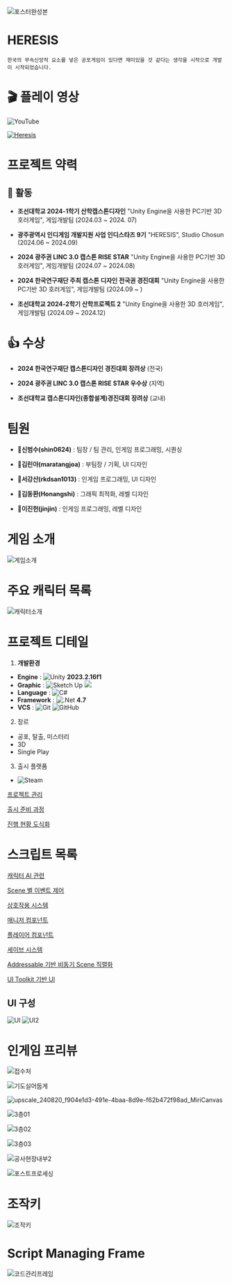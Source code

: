 ![포스터완성본](https://github.com/user-attachments/assets/a22ffe2b-74d5-40ad-a257-a0f2663d7e91)

# HERESIS
    한국의 무속신앙적 요소를 넣은 공포게임이 있다면 재미있을 것 같다는 생각을 시작으로 개발이 시작되었습니다.


# 🎬 플레이 영상
![YouTube](https://img.shields.io/badge/YouTube-%23FF0000.svg?style=for-the-badge&logo=YouTube&logoColor=white)  

[![Heresis](https://img.youtube.com/vi/tikQ6RgiCFA/0.jpg)](https://youtu.be/cxzYf7gvMjI)

# 프로젝트 약력
## 🏃 활동
- **조선대학교 2024-1학기 산학캡스톤디자인** "Unity Engine을 사용한 PC기반 3D 호러게임", 게임개발팀 (2024.03 ~ 2024. 07)
    
- **광주광역시 인디게임 개발지원 사업 인디스타즈 9기** "HERESIS", Studio Chosun (2024.06 ~ 2024.09)

- **2024 광주권 LINC 3.0 캡스톤 RISE STAR** "Unity Engine을 사용한 PC기반 3D 호러게임", 게임개발팀 (2024.07 ~ 2024.08)

- **2024 한국연구재단 주최 캡스톤 디자인 전국권 경진대회** "Unity Engine을 사용한 PC기반 3D 호러게임", 게임개발팀 (2024.09 ~ )

- **조선대학교 2024-2학기 산학프로젝트 2** "Unity Engine을 사용한 3D 호러게임", 게임개발팀 (2024.09 ~ 2024.12)

#  👍 수상
- **2024 한국연구재단 캡스톤디자인 경진대회 장려상**      (전국)

- **2024 광주권 LINC 3.0 캡스톤 RISE STAR 우수상**         (지역)

- **조선대학교 캡스톤디자인(종합설계)경진대회 장려상**    (교내)

# 팀원
- 👹**신범수(shin0624)**    : 팀장 / 팀 관리, 인게임 프로그래밍, 시퀀싱

- 👧**김린아(maratangjoa)** : 부팀장 / 기획, UI 디자인

- 👦**서강산(rkdsan1013)**  : 인게임 프로그래밍, UI 디자인

- 👦**김동환(Honangshi)**   : 그래픽 최적화, 레벨 디자인

- 👦**이진헌(jinjin)**      : 인게임 프로그래밍, 레벨 디자인

# 게임 소개
![게임소개](https://github.com/user-attachments/assets/987c9902-97dc-405e-b0ce-fb536283983f)

# 주요 캐릭터 목록
![캐릭터소개](https://github.com/user-attachments/assets/2acafbf5-cd54-4475-8a45-20bcf8cb0d95)

# 프로젝트 디테일
1. **개발환경**
+ **Engine** : ![Unity](https://img.shields.io/badge/unity-%23000000.svg?style=for-the-badge&logo=unity&logoColor=white) **2023.2.16f1**
+ **Graphic** : ![Sketch Up](https://img.shields.io/badge/SketchUp-005F9E?style=for-the-badge&logo=sketchup&logoColor=white) <img src="https://img.shields.io/badge/3dsMax-000000?style=for-the-badge&logo=autodesk&logoColor=white"/>
+ **Language** : ![C#](https://img.shields.io/badge/c%23-%23239120.svg?style=for-the-badge&logo=csharp&logoColor=white)
+ **Framework** : ![.Net](https://img.shields.io/badge/.NET-5C2D91?style=for-the-badge&logo=.net&logoColor=white) **4.7**
+ **VCS** : ![Git](https://img.shields.io/badge/git-%23F05033.svg?style=for-the-badge&logo=git&logoColor=white) ![GitHub](https://img.shields.io/badge/github-%23121011.svg?style=for-the-badge&logo=github&logoColor=white)

2. 장르
+ 공포, 탈출, 미스터리
+ 3D
+ Single Play

3. 출시 플랫폼
+ ![Steam](https://img.shields.io/badge/steam-%23000000.svg?style=for-the-badge&logo=steam&logoColor=white)

[프로젝트 관리](./ProjectManaging)

[출시 준비 과정](./CommercializationPreparation)

[진행 현황 도식화](./ProcessDrawing)

# 스크립트 목록 
[캐릭터 AI 관련](./NewFiles/Enemy)

[Scene 별 이벤트 제어](./NewFiles)

[상호작용 시스템](./NewFiles/Inventory,%20Item/ItemInteractSystem)

[매니저 컴포넌트](./NewFiles/Manager)

[플레이어 컴포넌트](./NewFiles/Player)

[세이브 시스템](./NewFiles/SaveSystem/Scripts/Runtime)

[Addressable 기반 비동기 Scene 직렬화](./NewFiles/SceneManagement)

[UI Toolkit 기반 UI](./NewFiles/UIToolkit/UI)


## UI 구성
![UI](https://github.com/user-attachments/assets/f382f7f9-b100-4802-a71f-175c86d81340)
![UI2](https://github.com/user-attachments/assets/0a2ac014-7656-41cc-b652-1ecd61f21b61)

# 인게임 프리뷰

![접수처](https://github.com/user-attachments/assets/a1912057-9226-4029-a906-2c33eacd3048)

![기도실어둡게](https://github.com/user-attachments/assets/9f4077ce-43c9-4851-ba40-f66c0016b771)

![upscale_240820_f904e1d3-491e-4baa-8d9e-f62b472f98ad_MiriCanvas](https://github.com/user-attachments/assets/916d7e39-d37b-41ec-ae54-5476768a9e7d)

![3층01](https://github.com/user-attachments/assets/10a8a883-15dc-4e68-885b-677701b6b0af)

![3층02](https://github.com/user-attachments/assets/8c5b07e8-9d07-439a-86ba-727f0853fa70)

![3층03](https://github.com/user-attachments/assets/477f780d-c736-42f9-9af7-539028c3788d)

![공사현장내부2](https://github.com/user-attachments/assets/798dac45-b9b4-44a5-aa80-a151dab1ebde)

![포스트프로세싱](https://github.com/user-attachments/assets/d32eb75d-1da8-4795-abb6-c3ea151a9376)


# 조작키
![조작키](https://github.com/shin0624/Studio_Chosun_Heresis/assets/91828379/c0b34ac3-113a-4115-837c-f899ed82467d)

# Script Managing Frame
![코드관리프레임](https://github.com/shin0624/Capstone_Design_01_GameDevelopment/assets/91828379/841dab83-4161-4427-b2d5-86a9e3e11d7d)

